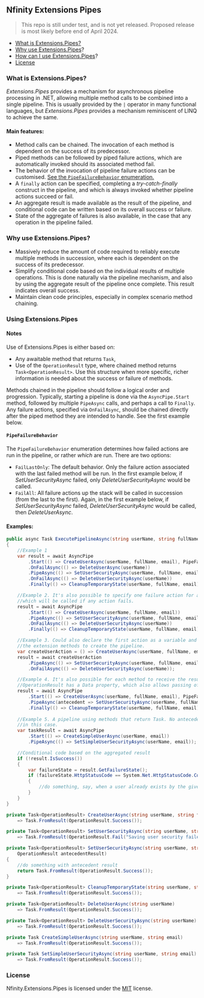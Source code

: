 ## Nfinity Extensions Pipes

> This repo is still under test, and is not yet released. Proposed release is most likely before end of April 2024.

- [What is Extensions.Pipes?](#what-is-extensionspipes)
- [Why use Extensions.Pipes](#why-use-extensionspipes)?
- [How can I use Extensions.Pipes](#using-extensionspipes)?
- [License](#license)

### What is Extensions.Pipes?
*Extensions.Pipes* provides a mechanism for asynchronous pipeline processing in .NET, allowing multiple method calls to be combined into a single pipeline. This is usually provided by the `|` operator in many functional languages, but *Extensions.Pipes* provides a mechanism reminiscent of LINQ to achieve the same.

#### Main features:
- Method calls can be chained. The invocation of each method is dependent on the success of its predecessor.
- Piped methods can be followed by piped failure actions, which are automatically invoked should its associated method fail.
- The behavior of the invocation of pipeline failure actions can be customised. [See the `PipeFailureBehavior` enumeration.](#pipefailurebehavior)
- A `finally` action can be specified, completing a *try-catch-finally* construct in the pipeline, and which is always invoked whether pipeline actions succeed or fail.
- An aggregate result is made available as the result of the pipeline, and conditional code can be written based on its overall success or failure.
- State of the aggregate of failures is also available, in the case that any operation in the pipeline failed.

### Why use Extensions.Pipes?
- Massively reduce the amount of code required to reliably execute multiple methods in succession, where each is dependent on the success of its predecessor.
- Simplify conditional code based on the individual results of multiple operations. This is done naturally via the pipeline mechanism, and also by using the aggregate result of the pipeline once complete. This result indicates overall success.
- Maintain clean code principles, especially in complex scenario method chaining.

### Using Extensions.Pipes
#### Notes
Use of Extensions.Pipes is either based on:
-  Any awaitable method that returns `Task`,
-  Use of the `OperationResult` type, where chained method returns `Task<OperationResult>`. Use this structure when more specific, richer information is needed about the success or failure of methods.

Methods chained in the pipeline should follow a logical order and progression. Typically, starting a pipeline is done via the `AsyncPipe.Start` method, followed by multiple `PipeAsync` calls, and perhaps a call to `Finally`. Any failure actions, specified via `OnFailAsync`, should be chained directly after the piped method they are intended to handle. See the first example below.

#### `PipeFailureBehavior`

The `PipeFailureBehavior` enumeration determines how failed actions are run in the pipeline, or rather *which* are run. There are two options:

- `FailLastOnly`: The default behavior. Only the failure action associated with the last failed method will be run. In the first example below, if *SetUserSecurityAsync* failed, only *DeleteUserSecurityAsync* would be called.
- `FailAll`: All failure actions up the stack will be called in succession (from the last to the first). Again, in the first example below, if *SetUserSecurityAsync* failed, *DeleteUserSecurityAsync* would be called, then *DeleteUserAsync*.

#### Examples:
```csharp
public async Task ExecutePipelineAsync(string userName, string fullName, string email)
{
    //Example 1
    var result = await AsyncPipe
        .Start(() => CreateUserAsync(userName, fullName, email), PipeFailureBehavior.FailAll)
        .OnFailAsync(() => DeleteUserAsync(userName))
        .PipeAsync(() => SetUserSecurityAsync(userName, fullName, email))
        .OnFailAsync(() => DeleteUserSecurityAsync(userName))
        .Finally(() => CleanupTemporaryState(userName, fullName, email));

    //Example 2. It's also possible to specify one failure action for a pipeline, 
    //which will be called if any action fails.
    result = await AsyncPipe
        .Start(() => CreateUserAsync(userName, fullName, email))
        .PipeAsync(() => SetUserSecurityAsync(userName, fullName, email))
        .OnFailAsync(() => DeleteUserSecurityAsync(userName))
        .Finally(() => CleanupTemporaryState(userName, fullName, email));

    //Example 3. Could also declare the first action as a variable and use 
    //the extension methods to create the pipeline.
    var createUserAction = () => CreateUserAsync(userName, fullName, email);
    result = await createUserAction
        .PipeAsync(() => SetUserSecurityAsync(userName, fullName, email))
        .OnFailAsync(() => DeleteUserSecurityAsync(userName));

    //Example 4. It's also possible for each method to receive the result of its antededent.
    //OperationResult has a Data property, which also allows passing of state to each method.
    result = await AsyncPipe
        .Start(() => CreateUserAsync(userName, fullName, email), PipeFailureBehavior.FailAll)
        .PipeAsync(antecedent => SetUserSecurityAsync(userName, fullName, email, antecedent))
        .Finally(() => CleanupTemporaryState(userName, fullName, email));
    
    //Example 5. A pipeline using methods that return Task. No antecedent is available 
    //in this case.
    var taskResult = await AsyncPipe
        .Start(() => CreateSimpleUserAsync(userName, email))
        .PipeAsync(() => SetSimpleUserSecurityAsync(userName, email));

    //Conditional code based on the aggregated result
    if (!result.IsSuccess())
    {
        var failureState = result.GetFailureState();
        if (failureState.HttpStatusCode == System.Net.HttpStatusCode.Conflict)
        {
            //do something, say, when a user already exists by the given username
        }
    }
}

private Task<OperationResult> CreateUserAsync(string userName, string fullName, string email)
    => Task.FromResult(OperationResult.Success());

private Task<OperationResult> SetUserSecurityAsync(string userName, string fullName, string email)
    => Task.FromResult(OperationResult.Fail("Saving user security failed."));

private Task<OperationResult> SetUserSecurityAsync(string userName, string fullName, string email, 
    OperationResult antecedentResult)
{
    //do something with antecedent result
    return Task.FromResult(OperationResult.Success());
}

private Task<OperationResult> CleanupTemporaryState(string userName, string fullName, string email)
    => Task.FromResult(OperationResult.Success());

private Task<OperationResult> DeleteUserAsync(string userName)
    => Task.FromResult(OperationResult.Success());

private Task<OperationResult> DeleteUserSecurityAsync(string userName)
    => Task.FromResult(OperationResult.Success());

private Task CreateSimpleUserAsync(string userName, string email)
    => Task.FromResult(OperationResult.Success());

private Task SetSimpleUserSecurityAsync(string userName, string email)
    => Task.FromResult(OperationResult.Success());
```


### License
Nfinity.Extensions.Pipes is licensed under the [MIT](LICENSE.txt) license.